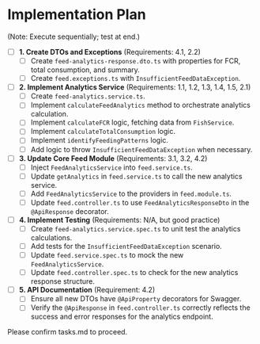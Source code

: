 # Implementation Plan

(Note: Execute sequentially; test at end.)

- [ ] **1. Create DTOs and Exceptions** (Requirements: 4.1, 2.2)
  - [ ] Create `feed-analytics-response.dto.ts` with properties for FCR, total consumption, and summary.
  - [ ] Create `feed.exceptions.ts` with `InsufficientFeedDataException`.

- [ ] **2. Implement Analytics Service** (Requirements: 1.1, 1.2, 1.3, 1.4, 1.5, 2.1)
  - [ ] Create `feed-analytics.service.ts`.
  - [ ] Implement `calculateFeedAnalytics` method to orchestrate analytics calculation.
  - [ ] Implement `calculateFCR` logic, fetching data from `FishService`.
  - [ ] Implement `calculateTotalConsumption` logic.
  - [ ] Implement `identifyFeedingPatterns` logic.
  - [ ] Add logic to throw `InsufficientFeedDataException` when necessary.

- [ ] **3. Update Core Feed Module** (Requirements: 3.1, 3.2, 4.2)
  - [ ] Inject `FeedAnalyticsService` into `feed.service.ts`.
  - [ ] Update `getAnalytics` in `feed.service.ts` to call the new analytics service.
  - [ ] Add `FeedAnalyticsService` to the providers in `feed.module.ts`.
  - [ ] Update `feed.controller.ts` to use `FeedAnalyticsResponseDto` in the `@ApiResponse` decorator.

- [ ] **4. Implement Testing** (Requirements: N/A, but good practice)
  - [ ] Create `feed-analytics.service.spec.ts` to unit test the analytics calculations.
  - [ ] Add tests for the `InsufficientFeedDataException` scenario.
  - [ ] Update `feed.service.spec.ts` to mock the new `FeedAnalyticsService`.
  - [ ] Update `feed.controller.spec.ts` to check for the new analytics response structure.

- [ ] **5. API Documentation** (Requirement: 4.2)
  - [ ] Ensure all new DTOs have `@ApiProperty` decorators for Swagger.
  - [ ] Verify the `@ApiResponse` in `feed.controller.ts` correctly reflects the success and error responses for the analytics endpoint.

Please confirm tasks.md to proceed.